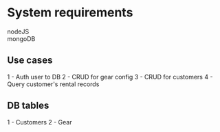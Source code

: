 # System requirements
nodeJS  
mongoDB

## Use cases
1 - Auth user to DB
2 - CRUD for gear config
3 - CRUD for customers
4 - Query customer's rental records

## DB tables
1 - Customers
2 - Gear
